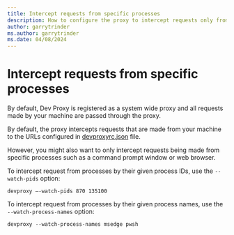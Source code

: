 ```yaml
---
title: Intercept requests from specific processes
description: How to configure the proxy to intercept requests only from specific processes
author: garrytrinder
ms.author: garrytrinder
ms.date: 04/08/2024
---
```


# Intercept requests from specific processes

By default, Dev Proxy is registered as a system wide proxy and all requests made by your machine are passed through the proxy.

By default, the proxy intercepts requests that are made from your machine to the URLs configured in [devproxyrc.json](../technical-reference/devproxyrc.md) file.

However, you might also want to only intercept requests being made from specific processes such as a command prompt window or web browser.

To intercept request from processes by their given process IDs, use the `--watch-pids` option:

```console
devproxy –-watch-pids 870 135100
```

To intercept request from processes by their given process names, use the `--watch-process-names` option:

```console
devproxy --watch-process-names msedge pwsh
```
